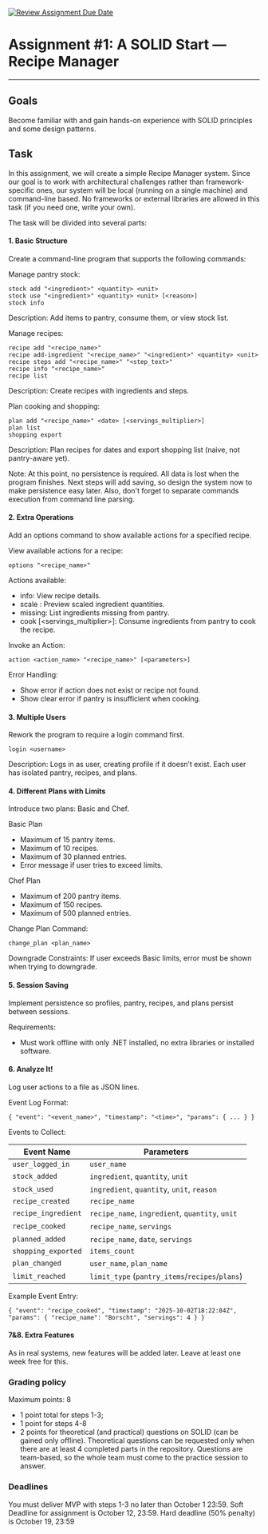 [![Review Assignment Due Date](https://classroom.github.com/assets/deadline-readme-button-22041afd0340ce965d47ae6ef1cefeee28c7c493a6346c4f15d667ab976d596c.svg)](https://classroom.github.com/a/N_uekj94)
# Assignment #1: A SOLID Start — Recipe Manager
---

## Goals
Become familiar with and gain hands-on experience with SOLID principles and some design patterns.

## Task
In this assignment, we will create a simple Recipe Manager system. Since our goal is to work with architectural challenges rather than framework-specific ones, our system will be local (running on a single machine) and command-line based. No frameworks or external libraries are allowed in this task (if you need one, write your own).

The task will be divided into several parts:

#### 1. Basic Structure
Create a command-line program that supports the following commands:

Manage pantry stock:
```
stock add "<ingredient>" <quantity> <unit>
stock use "<ingredient>" <quantity> <unit> [<reason>]
stock info
```
Description: Add items to pantry, consume them, or view stock list.

Manage recipes:
```
recipe add "<recipe_name>"
recipe add-ingredient "<recipe_name>" "<ingredient>" <quantity> <unit>
recipe steps add "<recipe_name>" "<step_text>"
recipe info "<recipe_name>"
recipe list
```
Description: Create recipes with ingredients and steps.

Plan cooking and shopping:
```
plan add "<recipe_name>" <date> [<servings_multiplier>]
plan list
shopping export
```
Description: Plan recipes for dates and export shopping list (naive, not pantry-aware yet).

Note: At this point, no persistence is required. All data is lost when the program finishes. Next steps will add saving, so design the system now to make persistence easy later. Also, don't forget to separate commands execution from command line parsing.

#### 2. Extra Operations
Add an options command to show available actions for a specified recipe.

View available actions for a recipe:
```
options "<recipe_name>"
```
Actions available:
- info: View recipe details.
- scale <factor>: Preview scaled ingredient quantities.
- missing: List ingredients missing from pantry.
- cook [<servings_multiplier>]: Consume ingredients from pantry to cook the recipe.

Invoke an Action:
```
action <action_name> "<recipe_name>" [<parameters>]
```

Error Handling:
- Show error if action does not exist or recipe not found.
- Show clear error if pantry is insufficient when cooking.

#### 3. Multiple Users
Rework the program to require a login command first.

```
login <username>
```
Description: Logs in as user, creating profile if it doesn’t exist. Each user has isolated pantry, recipes, and plans.

#### 4. Different Plans with Limits
Introduce two plans: Basic and Chef.

Basic Plan
- Maximum of 15 pantry items.
- Maximum of 10 recipes.
- Maximum of 30 planned entries.
- Error message if user tries to exceed limits.

Chef Plan
- Maximum of 200 pantry items.
- Maximum of 150 recipes.
- Maximum of 500 planned entries.

Change Plan Command:
```
change_plan <plan_name>
```
Downgrade Constraints:
If user exceeds Basic limits, error must be shown when trying to downgrade.

#### 5. Session Saving
Implement persistence so profiles, pantry, recipes, and plans persist between sessions.

Requirements:
- Must work offline with only .NET installed, no extra libraries or installed software.

#### 6. Analyze It!
Log user actions to a file as JSON lines.

Event Log Format:
```
{ "event": "<event_name>", "timestamp": "<time>", "params": { ... } }
```

Events to Collect:

| Event Name           | Parameters                                        |
|----------------------|---------------------------------------------------|
| `user_logged_in`     | `user_name`                                       |
| `stock_added`        | `ingredient`, `quantity`, `unit`                  |
| `stock_used`         | `ingredient`, `quantity`, `unit`, `reason`        |
| `recipe_created`     | `recipe_name`                                     |
| `recipe_ingredient`  | `recipe_name`, `ingredient`, `quantity`, `unit`   |
| `recipe_cooked`      | `recipe_name`, `servings`                         |
| `planned_added`      | `recipe_name`, `date`, `servings`                 |
| `shopping_exported`  | `items_count`                                     |
| `plan_changed`       | `user_name`, `plan_name`                          |
| `limit_reached`      | `limit_type` (`pantry_items`/`recipes`/`plans`)   |

Example Event Entry:
```
{ "event": "recipe_cooked", "timestamp": "2025-10-02T18:22:04Z", "params": { "recipe_name": "Borscht", "servings": 4 } }
```


#### 7&8. Extra Features
As in real systems, new features will be added later. Leave at least one week free for this.

### Grading policy
Maximum points: 8
- 1 point total for steps 1-3;
- 1 point for steps 4-8
- 2 points for theoretical (and practical) questions on SOLID (can be gained only offline). Theoretical questions can be requested only when there are at least 4 completed parts in the repository. Questions are team-based, so the whole team must come to the practice session to answer.

### Deadlines
You must deliver MVP with steps 1-3 no later than October 1 23:59. Soft Deadline for assignment is October 12, 23:59. Hard deadline (50% penalty) is October 19, 23:59
